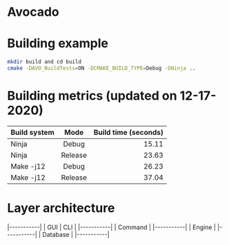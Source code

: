 Avocado
===

# Building example
```bash
mkdir build and cd build
cmake -DAVO_BuildTests=ON -DCMAKE_BUILD_TYPE=Debug -GNinja ..
```

# Building metrics (updated on 12-17-2020)
| Build system | Mode    | Build time (seconds) |
| :----------- | :-----: | -------------------: |
| Ninja        | Debug   | 15.11                |
| Ninja        | Release | 23.63                |
| Make -j12    | Debug   | 26.23                |
| Make -j12    | Release | 37.04                |

# Layer architecture
|-----------|
| GUI | CLI |
|-----------|
| Command   |
|-----------|
| Engine    |
|-----------|
| Database  |
|-----------|


